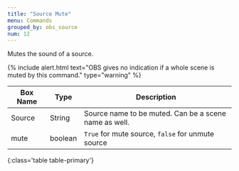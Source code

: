 ```yaml
---
title: "Source Mute"
menu: Commands
grouped_by: obs_source
num: 12
---
```


Mutes the sound of a source.

{% include alert.html text="OBS gives no indication if a whole scene is muted by this command." type="warning" %} 

| Box Name | Type | Description | 
|-------|--------|--------
| Source | String | Source name to be muted. Can be a scene name as well. |
mute |	boolean	| `True` for mute source, `false` for unmute source
{:class='table table-primary'}









